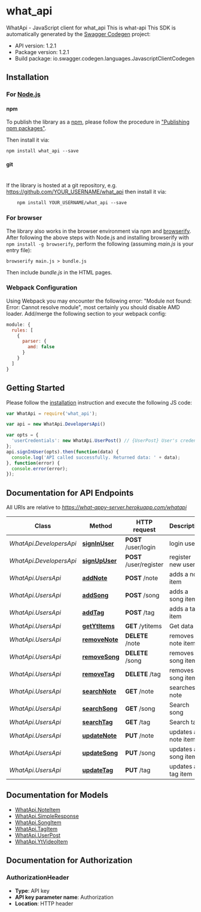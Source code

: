 # what_api

WhatApi - JavaScript client for what_api
This is what-api
This SDK is automatically generated by the [Swagger Codegen](https://github.com/swagger-api/swagger-codegen) project:

- API version: 1.2.1
- Package version: 1.2.1
- Build package: io.swagger.codegen.languages.JavascriptClientCodegen

## Installation

### For [Node.js](https://nodejs.org/)

#### npm

To publish the library as a [npm](https://www.npmjs.com/),
please follow the procedure in ["Publishing npm packages"](https://docs.npmjs.com/getting-started/publishing-npm-packages).

Then install it via:

```shell
npm install what_api --save
```

#### git
#
If the library is hosted at a git repository, e.g.
https://github.com/YOUR_USERNAME/what_api
then install it via:

```shell
    npm install YOUR_USERNAME/what_api --save
```

### For browser

The library also works in the browser environment via npm and [browserify](http://browserify.org/). After following
the above steps with Node.js and installing browserify with `npm install -g browserify`,
perform the following (assuming *main.js* is your entry file):

```shell
browserify main.js > bundle.js
```

Then include *bundle.js* in the HTML pages.

### Webpack Configuration

Using Webpack you may encounter the following error: "Module not found: Error:
Cannot resolve module", most certainly you should disable AMD loader. Add/merge
the following section to your webpack config:

```javascript
module: {
  rules: [
    {
      parser: {
        amd: false
      }
    }
  ]
}
```

## Getting Started

Please follow the [installation](#installation) instruction and execute the following JS code:

```javascript
var WhatApi = require('what_api');

var api = new WhatApi.DevelopersApi()

var opts = { 
  'userCredentials': new WhatApi.UserPost() // {UserPost} User's credentials
};
api.signInUser(opts).then(function(data) {
  console.log('API called successfully. Returned data: ' + data);
}, function(error) {
  console.error(error);
});


```

## Documentation for API Endpoints

All URIs are relative to *https://what-appy-server.herokuapp.com/whatapi*

Class | Method | HTTP request | Description
------------ | ------------- | ------------- | -------------
*WhatApi.DevelopersApi* | [**signInUser**](docs/DevelopersApi.md#signInUser) | **POST** /user/login | login user
*WhatApi.DevelopersApi* | [**signUpUser**](docs/DevelopersApi.md#signUpUser) | **POST** /user/register | register new user
*WhatApi.UsersApi* | [**addNote**](docs/UsersApi.md#addNote) | **POST** /note | adds a note item
*WhatApi.UsersApi* | [**addSong**](docs/UsersApi.md#addSong) | **POST** /song | adds a song item
*WhatApi.UsersApi* | [**addTag**](docs/UsersApi.md#addTag) | **POST** /tag | adds a tag item
*WhatApi.UsersApi* | [**getYtItems**](docs/UsersApi.md#getYtItems) | **GET** /ytitems | Get data
*WhatApi.UsersApi* | [**removeNote**](docs/UsersApi.md#removeNote) | **DELETE** /note | removes a note item
*WhatApi.UsersApi* | [**removeSong**](docs/UsersApi.md#removeSong) | **DELETE** /song | removes a song item
*WhatApi.UsersApi* | [**removeTag**](docs/UsersApi.md#removeTag) | **DELETE** /tag | removes a song item
*WhatApi.UsersApi* | [**searchNote**](docs/UsersApi.md#searchNote) | **GET** /note | searches note
*WhatApi.UsersApi* | [**searchSong**](docs/UsersApi.md#searchSong) | **GET** /song | Search song
*WhatApi.UsersApi* | [**searchTag**](docs/UsersApi.md#searchTag) | **GET** /tag | Search tag
*WhatApi.UsersApi* | [**updateNote**](docs/UsersApi.md#updateNote) | **PUT** /note | updates a note item
*WhatApi.UsersApi* | [**updateSong**](docs/UsersApi.md#updateSong) | **PUT** /song | updates a song item
*WhatApi.UsersApi* | [**updateTag**](docs/UsersApi.md#updateTag) | **PUT** /tag | updates a tag item


## Documentation for Models

 - [WhatApi.NoteItem](docs/NoteItem.md)
 - [WhatApi.SimpleResponse](docs/SimpleResponse.md)
 - [WhatApi.SongItem](docs/SongItem.md)
 - [WhatApi.TagItem](docs/TagItem.md)
 - [WhatApi.UserPost](docs/UserPost.md)
 - [WhatApi.YtVideoItem](docs/YtVideoItem.md)


## Documentation for Authorization


### AuthorizationHeader

- **Type**: API key
- **API key parameter name**: Authorization
- **Location**: HTTP header

